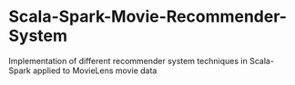 # Scala-Spark-Movie-Recommender-System
Implementation of different recommender system techniques in Scala-Spark applied to MovieLens movie data
